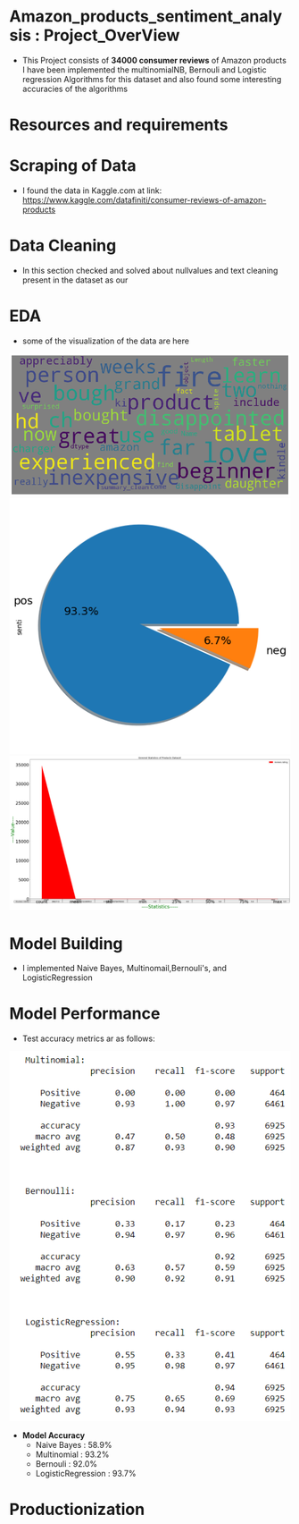 # Amazon_products_sentiment_analysis : Project_OverView

* This Project consists of **34000 consumer reviews** of Amazon  products I have been implemented  the multinomialNB, Bernouli and Logistic regression Algorithms for this dataset and also found some interesting accuracies of the algorithms

# Resources and requirements


# Scraping of Data

* I found the data in Kaggle.com at link: https://www.kaggle.com/datafiniti/consumer-reviews-of-amazon-products

# Data Cleaning

* In this section checked and solved about  nullvalues and text cleaning present in the dataset as our

# EDA

* some of the visualization of the data are here


![](https://github.com/Jyothif/Amazon_products_sentiment_analysis/blob/master/images/amarev2.png)![](https://github.com/Jyothif/Amazon_products_sentiment_analysis/blob/master/images/Amarev1.png)![](https://github.com/Jyothif/Amazon_products_sentiment_analysis/blob/master/images/amarev3.png)
 
# Model Building
* I implemented  Naive Bayes, Multinomail,Bernouli's, and LogisticRegression 

# Model Performance

* Test accuracy metrics ar as follows:


![](https://github.com/Jyothif/Amazon_products_sentiment_analysis/blob/master/images/amarev4.PNG)


* **Model Accuracy**
  * Naive Bayes : 58.9%
  * Multinomial : 93.2%
  * Bernouli    : 92.0%
  * LogisticRegression : 93.7% 
 
# Productionization
  
 
 
